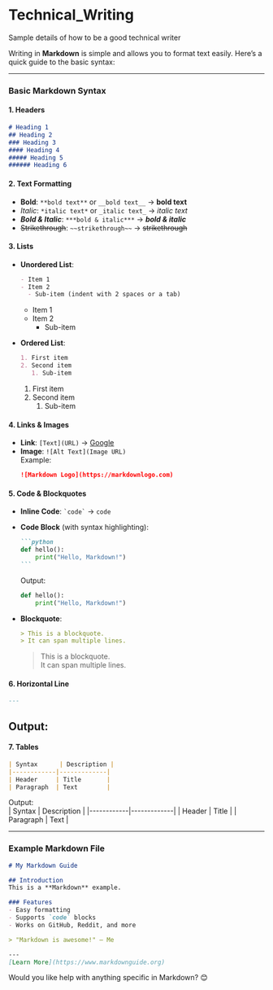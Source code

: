 # Technical_Writing
Sample details of how to be a good technical writer

Writing in **Markdown** is simple and allows you to format text easily. Here’s a quick guide to the basic syntax:

---

### **Basic Markdown Syntax**

#### **1. Headers**
```markdown
# Heading 1  
## Heading 2  
### Heading 3  
#### Heading 4  
##### Heading 5  
###### Heading 6  
```

#### **2. Text Formatting**
- **Bold**: `**bold text**` or `__bold text__` → **bold text**  
- *Italic*: `*italic text*` or `_italic text_` → *italic text*  
- ***Bold & Italic***: `***bold & italic***` → ***bold & italic***  
- ~~Strikethrough~~: `~~strikethrough~~` → ~~strikethrough~~  

#### **3. Lists**
- **Unordered List**:
  ```markdown
  - Item 1
  - Item 2
    - Sub-item (indent with 2 spaces or a tab)
  ```
  - Item 1  
  - Item 2  
    - Sub-item  

- **Ordered List**:
  ```markdown
  1. First item
  2. Second item
     1. Sub-item
  ```
  1. First item  
  2. Second item  
     1. Sub-item  

#### **4. Links & Images**
- **Link**: `[Text](URL)` → [Google](https://google.com)  
- **Image**: `![Alt Text](Image URL)`  
  Example:  
  ```markdown
  ![Markdown Logo](https://markdownlogo.com)
  ```

#### **5. Code & Blockquotes**
- **Inline Code**: `` `code` `` → `code`  
- **Code Block** (with syntax highlighting):
  ````markdown
  ```python
  def hello():
      print("Hello, Markdown!")
  ```
  ````
  Output:
  ```python
  def hello():
      print("Hello, Markdown!")
  ```

- **Blockquote**:  
  ```markdown
  > This is a blockquote.
  > It can span multiple lines.
  ```
  > This is a blockquote.  
  > It can span multiple lines.  

#### **6. Horizontal Line**
```markdown
---
```
Output:  
---

#### **7. Tables**
```markdown
| Syntax      | Description |
|------------|-------------|
| Header     | Title       |
| Paragraph  | Text        |
```
Output:  
| Syntax      | Description |
|------------|-------------|
| Header     | Title       |
| Paragraph  | Text        |

---

### **Example Markdown File**
```markdown
# My Markdown Guide

## Introduction
This is a **Markdown** example.  

### Features
- Easy formatting
- Supports `code` blocks
- Works on GitHub, Reddit, and more

> "Markdown is awesome!" – Me

---
[Learn More](https://www.markdownguide.org)
```

Would you like help with anything specific in Markdown? 😊
